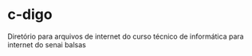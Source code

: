 # c-digo
Diretório para arquivos de internet do curso técnico de informática para internet do senai balsas  
